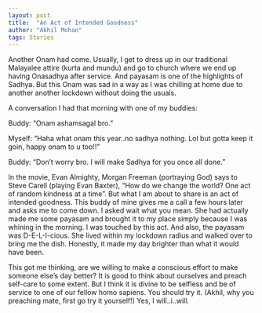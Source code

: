 ```yaml
---
layout: post
title:  "An Act of Intended Goodness"
author: "Akhil Mohan"
tags: Stories
---
```

Another Onam had come. Usually, I get to dress up in our traditional Malayalee attire (kurta and mundu) and go to church where we end up having Onasadhya after service. And payasam is one of the highlights of Sadhya. But this Onam was sad in a way as I was chilling at home due to another another lockdown without doing the usuals.

A conversation I had that morning with one of my buddies:

Buddy: “Onam ashamsagal bro.” 

Myself: “Haha what onam this year..no sadhya nothing. Lol but gotta keep it goin, happy onam to u too!!”

Buddy: “Don’t worry bro. I will make Sadhya for you once all done.”

In the movie, Evan Almighty, Morgan Freeman (portraying God) says to Steve Carell (playing Evan Baxter), “How do we change the world? One act of random kindness at a time”. But what I am about to share is an act of intended goodness. This buddy of mine gives me a call a few hours later and asks me to come down. I asked wait what you mean. She had actually made me some payasam and brought it to my place simply because I was whining in the morning. I was touched by this act. And also, the payasam was D-E-L-I-cious. She lived within my lockdown radius and walked over to bring me the dish. Honestly, it made my day brighter than what it would have been.

This got me thinking, are we willing to make a conscious effort to make someone else’s day better? It is good to think about ourselves and preach self-care to some extent. But I think it is divine to be selfless and be of service to one of our fellow homo sapiens. You should try it. (Akhil, why you preaching mate, first go try it yourself!) Yes, I will..i..will.
